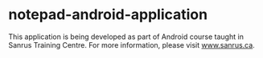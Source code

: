 # notepad-android-application
This application is being developed as part of Android course taught in Sanrus Training Centre. For more information, please visit www.sanrus.ca.
